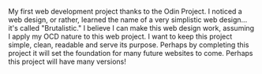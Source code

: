 My first web development project thanks to the Odin Project.
I noticed a web design, or rather, learned the name of a very simplistic web design... it's called "Brutalistic."
I believe I can make this web design work, assuming I apply my OCD nature to this web project.
I want to keep this project simple, clean, readable and serve its purpose.
Perhaps by completing this project it will set the foundation for many future websites to come.
Perhaps this project will have many versions!